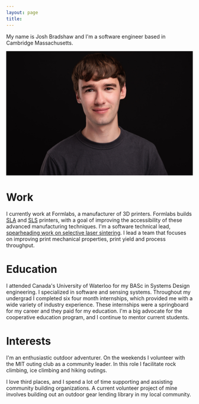 ```yaml
---
layout: page
title: 
---
```


My name is Josh Bradshaw and I'm a software engineer based in Cambridge Massachusetts.

![](assets/headshot.jpg)

# Work

I currently work at Formlabs, a manufacturer of 3D printers. Formlabs builds [SLA](https://formlabs.com/blog/ultimate-guide-to-stereolithography-sla-3d-printing/) and [SLS](https://formlabs.com/blog/what-is-selective-laser-sintering/) printers, with a goal of improving the accessibility of these advanced manufacturing techniques. I'm a software technical lead, [spearheading work on selective laser sintering](https://www.linkedin.com/feed/update/urn:li:activity:7164683477626404864/). I lead a team that focuses on improving print mechanical properties, print yield and process throughput.

# Education

I attended Canada's University of Waterloo for my BASc in Systems Design engineering. I specialized in software and sensing systems. Throughout my undergrad I completed six four month internships, which provided me with a wide variety of industry experience. These internships were a springboard for my career and they paid for my education. I'm a big advocate for the cooperative education program, and I continue to mentor current students.

# Interests

I'm an enthusiastic outdoor adventurer. On the weekends I volunteer with the MIT outing club as a community leader. In this role I facilitate rock climbing, ice climbing and hiking outings. 

I love third places, and I spend a lot of time supporting and assisting community building organizations. A current volunteer project of mine involves building out an outdoor gear lending library in my local community.
